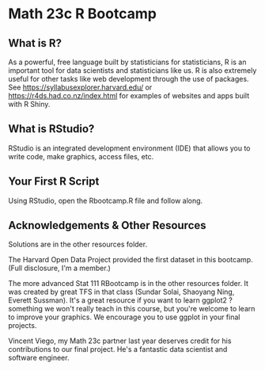 # Math 23c R Bootcamp

## What is R?

As a powerful, free language built by statisticians for statisticians, R is an important tool for data scientists and statisticians like us. R is also extremely useful for other tasks like web development through the use of packages. See https://syllabusexplorer.harvard.edu/ or https://r4ds.had.co.nz/index.html for examples of websites and apps built with R Shiny.

## What is RStudio?

RStudio is an integrated development environment (IDE) that allows you to write code, make graphics, access files, etc. 

## Your First R Script
Using RStudio, open the Rbootcamp.R file and follow along. 

## Acknowledgements & Other Resources
Solutions are in the other resources folder. 

The Harvard Open Data Project provided the first dataset in this bootcamp. (Full disclosure, I'm a member.)

The more advanced Stat 111 RBootcamp is in the other resources folder. It was created by great TFS in that class (Sundar Solai, Shaoyang Ning, Everett Sussman). It's a great resource if you want to learn ggplot2 ? something we won't really teach in this course, but you're welcome to learn to improve your graphics. We encourage you to use ggplot in your final projects. 

Vincent Viego, my Math 23c partner last year deserves credit for his contributions to our final project. He's a fantastic data scientist and software engineer. 

